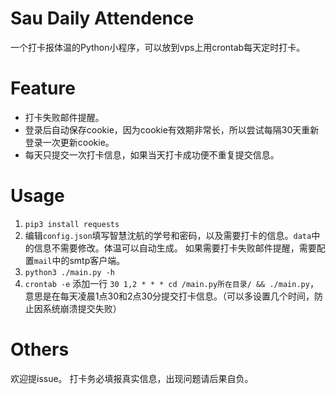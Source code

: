 # Sau Daily Attendence

一个打卡报体温的Python小程序，可以放到vps上用crontab每天定时打卡。

# Feature

 * 打卡失败邮件提醒。
 * 登录后自动保存cookie，因为cookie有效期非常长，所以尝试每隔30天重新登录一次更新cookie。
 * 每天只提交一次打卡信息，如果当天打卡成功便不重复提交信息。

# Usage

1. `pip3 install requests`
2. 编辑`config.json`填写智慧沈航的学号和密码，以及需要打卡的信息。`data`中的信息不需要修改。体温可以自动生成。
   如果需要打卡失败邮件提醒，需要配置`mail`中的smtp客户端。
3. `python3 ./main.py -h`
4. `crontab -e` 添加一行 `30 1,2 * * * cd /main.py所在目录/ && ./main.py`，意思是在每天凌晨1点30和2点30分提交打卡信息。（可以多设置几个时间，防止因系统崩溃提交失败）

# Others

欢迎提issue。
打卡务必填报真实信息，出现问题请后果自负。
